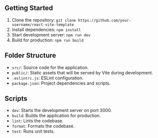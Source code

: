 ## Getting Started

1. Clone the repository: `git clone https://github.com/your-username/react-vite-template`
2. Install dependencies: `npm install`
3. Start development server: `npm run dev`
4. Build for production: `npm run build`

## Folder Structure

- `src/`: Source code for the application.
- `public/`: Static assets that will be served by Vite during development.
- `.eslintrc.js`: ESLint configuration.
- `package.json`: Project dependencies and scripts.

## Scripts

- `dev`: Starts the development server on port 3000.
- `build`: Builds the application for production.
- `lint`: Lints the codebase.
- `format`: Formats the codebase.
- `test`: Runs unit tests.

